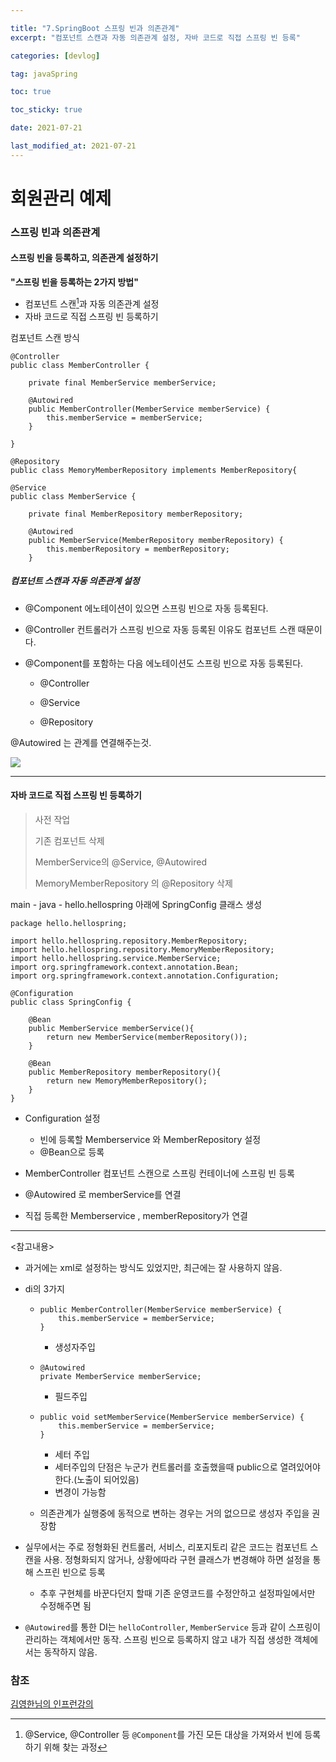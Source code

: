 ```yaml
---

title: "7.SpringBoot 스프링 빈과 의존관계"
excerpt: "컴포넌트 스캔과 자동 의존관계 설정, 자바 코드로 직접 스프링 빈 등록"

categories: [devlog]

tag: javaSpring

toc: true

toc_sticky: true

date: 2021-07-21

last_modified_at: 2021-07-21
---
```






# 회원관리 예제



### 스프링 빈과 의존관계



#### 스프링 빈을 등록하고, 의존관계 설정하기



**"스프링 빈을 등록하는 2가지 방법"**

* 컴포넌트 스캔[^1]과 자동 의존관계 설정
* 자바 코드로 직접 스프링 빈 등록하기



컴포넌트 스캔 방식


```
@Controller
public class MemberController {

    private final MemberService memberService;

    @Autowired
    public MemberController(MemberService memberService) {
        this.memberService = memberService;
    }

}
```




```
@Repository
public class MemoryMemberRepository implements MemberRepository{
```




```
@Service
public class MemberService {

    private final MemberRepository memberRepository;

    @Autowired
    public MemberService(MemberRepository memberRepository) {
        this.memberRepository = memberRepository;
    }
```



##### 컴포넌트 스캔과 자동 의존관계 설정

* @Component 에노테이션이 있으면 스프링 빈으로 자동 등록된다.

* @Controller 컨트롤러가 스프링 빈으로 자동 등록된 이유도 컴포넌트 스캔 때문이다.

* @Component를 포함하는 다음 에노테이션도 스프링 빈으로 자동 등록된다.

  * @Controller

  * @Service

  * @Repository

    

@Autowired 는 관계를 연결해주는것.



<img src="https://github.com/cano721/cano721.github.io/blob/master/_posts/md-images/springbean/springbean1.JPG?raw=true">



---

[^1]:@Service, @Controller 등 `@Component`를 가진 모든 대상을 가져와서 빈에 등록하기 위해 찾는 과정



#### 자바 코드로 직접 스프링 빈 등록하기

> 사전 작업
>
> 기존 컴포넌트 삭제
>
> MemberService의 @Service, @Autowired
>
> MemoryMemberRepository 의 @Repository 삭제



main - java - hello.hellospring 아래에 SpringConfig 클래스 생성

```
package hello.hellospring;

import hello.hellospring.repository.MemberRepository;
import hello.hellospring.repository.MemoryMemberRepository;
import hello.hellospring.service.MemberService;
import org.springframework.context.annotation.Bean;
import org.springframework.context.annotation.Configuration;

@Configuration
public class SpringConfig {

    @Bean
    public MemberService memberService(){
        return new MemberService(memberRepository());
    }

    @Bean
    public MemberRepository memberRepository(){
        return new MemoryMemberRepository();
    }
}
```

* Configuration 설정
  * 빈에 등록할 Memberservice 와 MemberRepository 설정
  * @Bean으로 등록



* MemberController 컴포넌트 스캔으로 스프링 컨테이너에 스프링 빈 등록
* @Autowired 로 memberService를 연결
* 직접 등록한 Memberservice , memberRepository가 연결







---

<참고내용>

* 과거에는 xml로 설정하는 방식도 있었지만, 최근에는 잘 사용하지 않음.

* di의 3가지
  * ```
    public MemberController(MemberService memberService) {
        this.memberService = memberService;
    }
    ```
    
    * 생성자주입
    
  * ```
    @Autowired
    private MemberService memberService;
    ```
    
    * 필드주입
    
  * ```
    public void setMemberService(MemberService memberService) {
        this.memberService = memberService;
    }
    ```
    
    * 세터 주입
    * 세터주입의 단점은 누군가 컨트롤러를 호출했을때 public으로 열려있어야한다.(노출이 되어있음)
    * 변경이 가능함
    
  * 의존관계가 실행중에 동적으로 변하는 경우는 거의 없으므로 생성자 주입을 권장함
  
* 실무에서는 주로 정형화된 컨트롤러, 서비스, 리포지토리  같은 코드는 컴포넌트 스캔을 사용. 정형화되지 않거나, 상황에따라 구현 클래스가 변경해야 하면 설정을 통해 스프린 빈으로 등록

  * 추후 구현체를 바꾼다던지 할때 기존 운영코드를 수정안하고 설정파일에서만 수정해주면 됨

* `@Autowired`를 통한 DI는 `helloController`, `MemberService` 등과 같이 스프링이 관리하는 객체에서만 동작. 스프링 빈으로 등록하지 않고 내가 직접 생성한 객체에서는 동작하지 않음.





### 참조

[김영한님의 인프런강의](https://www.inflearn.com/course/%EC%8A%A4%ED%94%84%EB%A7%81-%EC%9E%85%EB%AC%B8-%EC%8A%A4%ED%94%84%EB%A7%81%EB%B6%80%ED%8A%B8)
